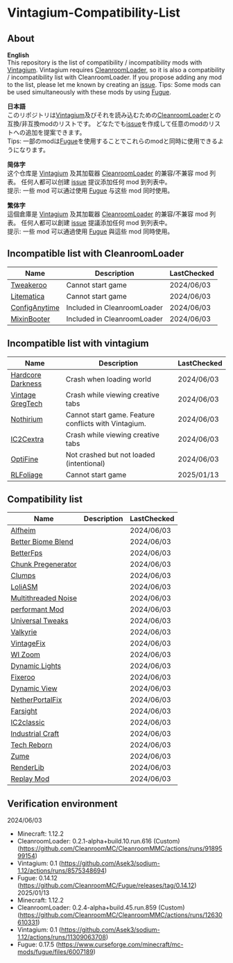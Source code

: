 # Vintagium-Compatibility-List
## About  
**English**  
This repository is the list of compatibility / incompatibility mods with [Vintagium](https://github.com/Asek3/sodium-1.12). Vintagium requires [CleanroomLoader](https://github.com/CleanroomMC/CleanroomMMC), so it is also a compatibility / incompatibility list with CleanroomLoader. If you propose adding any mod to the list, please let me known by creating an [issue](https://github.com/daizu-007/Vintagium-Compatibility-List/issues).
Tips: Some mods can be used simultaneously with these mods by using [Fugue](https://github.com/CleanroomMC/Fugue).
  
**日本語**  
このリポジトリは[Vintagium](https://github.com/Asek3/sodium-1.12)及びそれを読み込むための[CleanroomLoader](https://github.com/CleanroomMC/CleanroomMMC)との互換/非互換modのリストです。
どなたでも[issue](https://github.com/daizu-007/Vintagium-Compatibility-List/issues)を作成して任意のmodのリストへの追加を提案できます。  
Tips: 一部のmodは[Fugue](https://github.com/CleanroomMC/Fugue)を使用することでこれらのmodと同時に使用できるようになります。  
  
**简体字**  
这个仓库是 [Vintagium](https://github.com/Asek3/sodium-1.12) 及其加载器 [CleanroomLoader](https://github.com/CleanroomMC/CleanroomMMC) 的兼容/不兼容 mod 列表。 任何人都可以创建 [issue](https://github.com/daizu-007/Vintagium-Compatibility-List/issues) 提议添加任何 mod 到列表中。  
提示: 一些 mod 可以通过使用 [Fugue](https://github.com/CleanroomMC/Fugue) 与这些 mod 同时使用。 
  
**繁体字**  
這個倉庫是 [Vintagium](https://github.com/Asek3/sodium-1.12) 及其加載器 [CleanroomLoader](https://github.com/CleanroomMC/CleanroomMMC) 的兼容/不兼容 mod 列表。 任何人都可以創建 [issue](https://github.com/daizu-007/Vintagium-Compatibility-List/issues) 提議添加任何 mod 到列表中。  
提示: 一些 mod 可以通過使用 [Fugue](https://github.com/CleanroomMC/Fugue) 與這些 mod 同時使用。  
  
## Incompatible list with CleanroomLoader
|Name|Description|LastChecked|
|----|----|----|
|[Tweakeroo](https://masa.dy.fi/mcmods/client_mods/)|Cannot start game|2024/06/03|
|[Litematica](https://masa.dy.fi/mcmods/client_mods/)|Cannot start game|2024/06/03|
|[ConfigAnytime](https://www.curseforge.com/minecraft/mc-mods/configanytime)|Included in CleanroomLoader|2024/06/03|
|[MixinBooter](https://www.curseforge.com/minecraft/mc-mods/mixin-booter)|Included in CleanroomLoader|2024/06/03|
  
## Incompatible list with vintagium
|Name|Description|LastChecked|
|----|----|----|
|[Hardcore Darkness](https://www.curseforge.com/minecraft/mc-mods/hardcore-darkness)|Crash when loading world|2024/06/03|
|[Vintage GregTech](https://www.curseforge.com/minecraft/mc-mods/vintage-gregtech)|Crash while viewing creative tabs|2024/06/03|
|[Nothirium](https://www.curseforge.com/minecraft/mc-mods/nothirium)|Cannot start game. Feature conflicts with Vintagium.|2024/06/03|
|[IC2Cextra](https://www.curseforge.com/minecraft/mc-mods/ic2c-extras)|Crash while viewing creative tabs|2024/06/03|
|[OptiFine](https://optifine.net/)|Not crashed but not loaded (intentional)|2024/06/03|
|[RLFoliage](https://www.curseforge.com/minecraft/mc-mods/rlfoliage)|Cannot start game|2025/01/13|
  
## Compatibility list
|Name|Description|LastChecked|
|----|----|----|
|[Alfheim](https://www.curseforge.com/minecraft/mc-mods/alfheim-lighting-engine)||2024/06/03|
|[Better Biome Blend](https://github.com/FionaTheMortal/better-biome-blend)||2024/06/03|
|[BetterFps](https://www.curseforge.com/minecraft/mc-mods/betterfps)||2024/06/03|
|[Chunk Pregenerator](https://www.curseforge.com/projects/267193)||2024/06/03|
|[Clumps](https://www.curseforge.com/projects/256717)||2024/06/03|
|[LoliASM](https://www.curseforge.com/projects/460609)||2024/06/03|
|[Multithreaded Noise](https://www.curseforge.com/minecraft/mc-mods/multithreaded-noise)||2024/06/03|
|[performant Mod](https://www.curseforge.com/projects/354143)||2024/06/03|
|[Universal Tweaks](https://www.curseforge.com/projects/705000)||2024/06/03|
|[Valkyrie](https://www.curseforge.com/projects/874067)||2024/06/03|
|[VintageFix](https://www.curseforge.com/projects/871198)||2024/06/03|
|[WI Zoom](https://www.curseforge.com/projects/349630)||2024/06/03|
|[Dynamic Lights](https://www.curseforge.com/projects/227874)||2024/06/03|
|[Fixeroo](https://www.curseforge.com/minecraft/mc-mods/xp-orb-clump)||2024/06/03|
|[Dynamic View](https://www.curseforge.com/minecraft/mc-mods/dynamic-view)||2024/06/03|
|[NetherPortalFix](https://www.curseforge.com/minecraft/mc-mods/netherportalfix)||2024/06/03|
|[Farsight](https://www.curseforge.com/minecraft/mc-mods/farsight)||2024/06/03|
|[IC2classic](https://www.curseforge.com/minecraft/mc-mods/ic2-classic)||2024/06/03|
|[Industrial Craft](https://www.curseforge.com/minecraft/mc-mods/industrial-craft)||2024/06/03|
|[Tech Reborn](https://www.curseforge.com/minecraft/mc-mods/techreborn)||2024/06/03|
|[Zume](https://www.curseforge.com/minecraft/mc-mods/zume)||2024/06/03|
|[RenderLib](https://www.curseforge.com/minecraft/mc-mods/renderlib)||2024/06/03|
|[Replay Mod](https://www.replaymod.com/)||2024/06/03|
  
## Verification environment
2024/06/03
- Minecraft: 1.12.2
- CleanroomLoader: 0.2.1-alpha+build.10.run.616 (Custom) (https://github.com/CleanroomMC/CleanroomMMC/actions/runs/9189599154)
- Vintagium: 0.1 (https://github.com/Asek3/sodium-1.12/actions/runs/8575348694)
- Fugue: 0.14.12 (https://github.com/CleanroomMC/Fugue/releases/tag/0.14.12)
2025/01/13
- Minecraft: 1.12.2
- CleanroomLoader: 0.2.4-alpha+build.45.run.859 (Custom) (https://github.com/CleanroomMC/CleanroomMMC/actions/runs/12630610331)
- Vintagium: 0.1 (https://github.com/Asek3/sodium-1.12/actions/runs/11309063708)
- Fugue: 0.17.5 (https://www.curseforge.com/minecraft/mc-mods/fugue/files/6007189)


